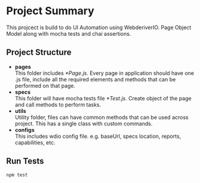 # Project Summary 
This projcect is build to do UI Automation using WebderiverIO. 
Page Object Model along with mocha tests and chai assertions.



## Project Structure 
* **pages**\
This folder includes _*Page.js_. Every page in application should have one .js file, include all the required elements and methods that can be performed on that page.
* **specs**\
This folder will have mocha tests file _*Test.js_. Create object of the page and call methods to perform tasks.
* **utils**\
Utility folder, files can have common methods that can be used across project.
This has a single class with custom commands.
* **configs**\
This includes wdio config file. e.g. baseUrl, specs location, reports, capabilities, etc.


## Run Tests

```
npm test
```